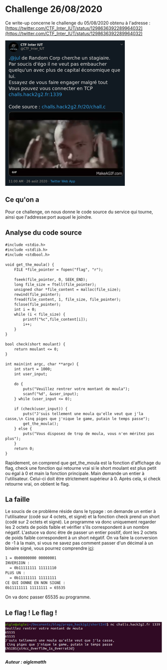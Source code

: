 # Challenge 26/08/2020
Ce write-up concerne le challenge du 05/08/2020 obtenu à l'adresse : [https://twitter.com/CTF_Inter_IUT/status/1298636392289964032](https://twitter.com/CTF_Inter_IUT/status/1298636392289964032)

![](img/twitter.png)
## Ce qu'on a
Pour ce challenge, on nous donne le code source du service qui tourne, ainsi que l'addresse:port auquel le joindre.
## Analyse du code source
```
#include <stdio.h>
#include <stdlib.h>
#include <stdbool.h>

void get_the_moula() {
	FILE *file_pointer = fopen("flag", "r");  

	fseek(file_pointer, 0, SEEK_END);  
	long file_size = ftell(file_pointer);  
	unsigned char *file_content = malloc(file_size);  
	rewind(file_pointer);
	fread(file_content, 1, file_size, file_pointer);  
	fclose(file_pointer);  
	int i = 0;
	while (i < file_size) {
		printf("%c",file_content[i]);
		i++;
	}
}

bool check(short moulant) {
	return moulant <= 0;
}

int main(int argc, char **argv) {
	int start = 1000;
	int user_input;

	do {
		puts("Veuillez rentrer votre montant de moula");
		scanf("%d", &user_input);
	} while (user_input <= 0);

	if (check(user_input)) {
		puts("J'suis tellement une moula qu'elle veut que j'la casse,\n Cinq piges que j'nique le game, putain le temps passe");
		get_the_moula();
	} else {
		puts("Vous disposez de trop de moula, vous n'en méritez pas plus");
	}
	return 0;
}
```
Rapidement, on comprend que get_the_moula est la fonction d'affichage du flag, check une fonction qui retourne vrai si le short moulant est plus petit ou égal à 0 et main la fonction principale.
Main demande un entier à l'utilisateur. Celui-ci doit être strictement supérieur à 0.
Après cela, si check retourne vrai, on obtient le flag.
## La faille
Le soucis de ce problème réside dans le typage : on demande un entier à l'utilisateur (codé sur 4 octets, et signé) et la fonction check prend un short (codé sur 2 octets et signé). Le programme va donc uniquement regarder les 2 octets de poids faible et vérifier s'ils correspondent à un nombre négatif. L'astuce va donc être de passer un entier positif, dont les 2 octets de poids faible correspondent à un short négatif. On va faire la conversion de -1 à la main, si vous ne savez pas comment passer d'un décimal à un binaire signé, vous pourrez comprendre [ici](http://www.courstechinfo.be/MathInfo/NbrSignes.html):
```
1 = 0b00000000 00000001
INVERSION :
  = 0b11111111 11111110
PLUS UN :
  = 0b11111111 11111111
CE QUI DONNE EN NON SIGNE : 
0b11111111 11111111 = 65535
```
On va donc passer 65535 au programme.
## Le flag ! Le flag !
![](img/flag.png)
##### Auteur : aiglematth
